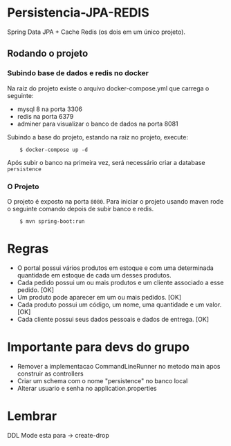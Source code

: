 # Persistencia-JPA-REDIS

 Spring Data JPA + Cache Redis (os dois em um único projeto). 
 
## Rodando o projeto

### Subindo base de dados e redis no docker
Na raiz do projeto existe o arquivo docker-compose.yml que carrega o seguinte:
 - mysql 8 na porta 3306
 - redis na porta 6379
 - adminer para visualizar o banco de dados na porta 8081

Subindo a base do projeto, estando na raiz no projeto, execute:

        $ docker-compose up -d

Após subir o banco na primeira vez, será necessário criar a database `persistence`

    
### O Projeto
O projeto é exposto na porta `8080`.
Para iniciar o projeto usando maven rode o seguinte comando depois de subir banco e redis.

        $ mvn spring-boot:run

 
# Regras

 - O portal possui vários produtos em estoque e com uma determinada quantidade em estoque de cada um desses produtos.
 - Cada pedido possui um ou mais produtos e um cliente associado a esse pedido. [OK]
 - Um produto pode aparecer em um ou mais pedidos. [OK]
 - Cada produto possui um código, um nome, uma quantidade e um valor. [OK]
 - Cada cliente possui seus dados pessoais e dados de entrega. [OK]
 
 
 # Importante para devs do grupo
 
 - Remover a implementacao CommandLineRunner no metodo main apos construir as controllers
 - Criar um schema com o nome "persistence" no banco local
 - Alterar usuario e senha no application.properties
 
 
 # Lembrar
 
  DDL Mode esta para -> create-drop

